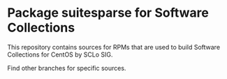 # Package suitesparse for Software Collections

This repository contains sources for RPMs that are used
to build Software Collections for CentOS by SCLo SIG.

Find other branches for specific sources.
